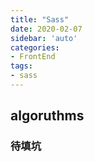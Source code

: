 ```yaml
---
title: "Sass"
date: 2020-02-07
sidebar: 'auto'
categories:
- FrontEnd
tags:
- sass
---
```


## algoruthms

### 待填坑